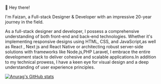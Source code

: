 👋 Hey there!

I'm Faizan, a Full-stack Designer & Developer with an impressive 20-year journey in the field.

As a full-stack designer and developer, I possess a comprehensive understanding of both front-end and back-end technologies. Whether it's implementing responsive designs using HTML, CSS, and JavaScript,as well as React , Next js and React Native or architecting robust server-side solutions with frameworks like Node.js,PHP Laravel, I embrace the entire development stack to deliver cohesive and scalable applications.In addition to my technical prowess, I have a keen eye for visual design and a deep understanding of user experience principles.

[![Anurag's GitHub stats](https://github-readme-stats.vercel.app/api?username=anuraghazra)](https://github.com/anuraghazra/github-readme-stats)
